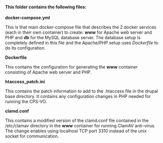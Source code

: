#### This folder contains the following files:

**docker-compose.yml**

  This is that main docker-compose file that describes the 2 docker services (each in their own container) to create: **www** for Apache web server and PHP and **db** for the MySQL database server. The database setup is completely defined in this file and the Apache/PHP setup uses *Dockerfile* to do its configuration.

**Dockerfile**

  This contains the configuration for generating the **www** container consisting of Apache web server and PHP.

**htaccess_patch.ini**

  This contains the patch information to add to the .htaccess file in the drupal base directory. It contains any configuration changes in PHP needed for running the CPS-VO.

**clamd.conf**

  This contains a modified version of the clamd.conf file contained in the /etc/clamav directory in the **www** container for running ClamAV anti-virus. The change enables using localhost TCP port 3310 instead of the unix socket for communication.
